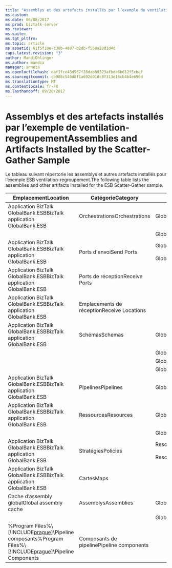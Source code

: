 ```yaml
---
title: "Assemblys et des artefacts installés par l’exemple de ventilation-regroupement | Documents Microsoft"
ms.custom: 
ms.date: 06/08/2017
ms.prod: biztalk-server
ms.reviewer: 
ms.suite: 
ms.tgt_pltfrm: 
ms.topic: article
ms.assetid: 61f5f10e-c38b-4887-b2db-f568a28d1d4d
caps.latest.revision: "3"
author: MandiOhlinger
ms.author: mandia
manager: anneta
ms.openlocfilehash: daf1fce43d967f28dab0d323afbda6b612f5cbef
ms.sourcegitcommit: cb908c540d8f1a692d01dc8f313e16cb4b4e696d
ms.translationtype: MT
ms.contentlocale: fr-FR
ms.lasthandoff: 09/20/2017
---
```

# <a name="assemblies-and-artifacts-installed-by-the-scatter-gather-sample"></a><span data-ttu-id="c0527-102">Assemblys et des artefacts installés par l’exemple de ventilation-regroupement</span><span class="sxs-lookup"><span data-stu-id="c0527-102">Assemblies and Artifacts Installed by the Scatter-Gather Sample</span></span>
<span data-ttu-id="c0527-103">Le tableau suivant répertorie les assemblys et autres artefacts installés pour l’exemple ESB ventilation-regroupement.</span><span class="sxs-lookup"><span data-stu-id="c0527-103">The following table lists the assemblies and other artifacts installed for the ESB Scatter-Gather sample.</span></span>  
  
|<span data-ttu-id="c0527-104">Emplacement</span><span class="sxs-lookup"><span data-stu-id="c0527-104">Location</span></span>|<span data-ttu-id="c0527-105">Catégorie</span><span class="sxs-lookup"><span data-stu-id="c0527-105">Category</span></span>|<span data-ttu-id="c0527-106">Nom et la version du composant</span><span class="sxs-lookup"><span data-stu-id="c0527-106">Name and version of the component</span></span>|  
|--------------|--------------|---------------------------------------|  
|<span data-ttu-id="c0527-107">Application BizTalk GlobalBank.ESB</span><span class="sxs-lookup"><span data-stu-id="c0527-107">BizTalk application GlobalBank.ESB</span></span>|<span data-ttu-id="c0527-108">Orchestrations</span><span class="sxs-lookup"><span data-stu-id="c0527-108">Orchestrations</span></span>|<span data-ttu-id="c0527-109">GlobalBank.ESB.ScatterGather.Processes.Broker</span><span class="sxs-lookup"><span data-stu-id="c0527-109">GlobalBank.ESB.ScatterGather.Processes.Broker</span></span>|  
|||<span data-ttu-id="c0527-110">GlobalBank.ESB.ScatterGather.Processes.ServiceDispatcher</span><span class="sxs-lookup"><span data-stu-id="c0527-110">GlobalBank.ESB.ScatterGather.Processes.ServiceDispatcher</span></span>|  
|<span data-ttu-id="c0527-111">Application BizTalk GlobalBank.ESB</span><span class="sxs-lookup"><span data-stu-id="c0527-111">BizTalk application GlobalBank.ESB</span></span>|<span data-ttu-id="c0527-112">Ports d'envoi</span><span class="sxs-lookup"><span data-stu-id="c0527-112">Send Ports</span></span>|<span data-ttu-id="c0527-113">GlobalBank.ESB.ScatterGather.Processes_2.0.0.0_</span><span class="sxs-lookup"><span data-stu-id="c0527-113">GlobalBank.ESB.ScatterGather.Processes_2.0.0.0_</span></span><br /><br /> <span data-ttu-id="c0527-114">GlobalBank.ESB.ScatterGather.Processes.ServiceDispatcher_ServiceRequestPort_d98186f1038d4721</span><span class="sxs-lookup"><span data-stu-id="c0527-114">GlobalBank.ESB.ScatterGather.Processes.ServiceDispatcher_ServiceRequestPort_d98186f1038d4721</span></span>|  
|<span data-ttu-id="c0527-115">Application BizTalk GlobalBank.ESB</span><span class="sxs-lookup"><span data-stu-id="c0527-115">BizTalk application GlobalBank.ESB</span></span>|<span data-ttu-id="c0527-116">Ports de réception</span><span class="sxs-lookup"><span data-stu-id="c0527-116">Receive Ports</span></span>||  
|<span data-ttu-id="c0527-117">Application BizTalk GlobalBank.ESB</span><span class="sxs-lookup"><span data-stu-id="c0527-117">BizTalk application GlobalBank.ESB</span></span>|<span data-ttu-id="c0527-118">Emplacements de réception</span><span class="sxs-lookup"><span data-stu-id="c0527-118">Receive Locations</span></span>||  
|<span data-ttu-id="c0527-119">Application BizTalk GlobalBank.ESB</span><span class="sxs-lookup"><span data-stu-id="c0527-119">BizTalk application GlobalBank.ESB</span></span>|<span data-ttu-id="c0527-120">Schémas</span><span class="sxs-lookup"><span data-stu-id="c0527-120">Schemas</span></span>|<span data-ttu-id="c0527-121">GlobalBank.ESB.ScatterGather.Schemas.RequestMetaData Version 2.0.0.0</span><span class="sxs-lookup"><span data-stu-id="c0527-121">GlobalBank.ESB.ScatterGather.Schemas.RequestMetaData Version 2.0.0.0</span></span>|  
|||<span data-ttu-id="c0527-122">GlobalBank.ESB.ScatterGather.Schemas.AggregatedResponse Version 2.0.0.0</span><span class="sxs-lookup"><span data-stu-id="c0527-122">GlobalBank.ESB.ScatterGather.Schemas.AggregatedResponse Version 2.0.0.0</span></span>|  
|||<span data-ttu-id="c0527-123">GlobalBank.ESB.ScatterGather.Schemas.ServiceResponse Version 2.0.0.0</span><span class="sxs-lookup"><span data-stu-id="c0527-123">GlobalBank.ESB.ScatterGather.Schemas.ServiceResponse Version 2.0.0.0</span></span>|  
|||<span data-ttu-id="c0527-124">GlobalBank.ESB.ScatterGather.Schemas.ServicePayload Version 2.0.0.0</span><span class="sxs-lookup"><span data-stu-id="c0527-124">GlobalBank.ESB.ScatterGather.Schemas.ServicePayload Version 2.0.0.0</span></span>|  
|<span data-ttu-id="c0527-125">Application BizTalk GlobalBank.ESB</span><span class="sxs-lookup"><span data-stu-id="c0527-125">BizTalk application GlobalBank.ESB</span></span>|<span data-ttu-id="c0527-126">Pipelines</span><span class="sxs-lookup"><span data-stu-id="c0527-126">Pipelines</span></span>|<span data-ttu-id="c0527-127">GlobalBank.ESB.ScatterGather.Processes.AggregatingPipeline Version 2.0.0.0</span><span class="sxs-lookup"><span data-stu-id="c0527-127">GlobalBank.ESB.ScatterGather.Processes.AggregatingPipeline Version 2.0.0.0</span></span>|  
|<span data-ttu-id="c0527-128">Application BizTalk GlobalBank.ESB</span><span class="sxs-lookup"><span data-stu-id="c0527-128">BizTalk application GlobalBank.ESB</span></span>|<span data-ttu-id="c0527-129">Ressources</span><span class="sxs-lookup"><span data-stu-id="c0527-129">Resources</span></span>|<span data-ttu-id="c0527-130">GlobalBank.ESB.ScatterGather.Processes Version 2.0.0.0</span><span class="sxs-lookup"><span data-stu-id="c0527-130">GlobalBank.ESB.ScatterGather.Processes Version 2.0.0.0</span></span>|  
|||<span data-ttu-id="c0527-131">GlobalBank.ESB.ScatterGather.Schemas Version 2.0.0.0</span><span class="sxs-lookup"><span data-stu-id="c0527-131">GlobalBank.ESB.ScatterGather.Schemas Version 2.0.0.0</span></span>|  
|<span data-ttu-id="c0527-132">Application BizTalk GlobalBank.ESB</span><span class="sxs-lookup"><span data-stu-id="c0527-132">BizTalk application GlobalBank.ESB</span></span>|<span data-ttu-id="c0527-133">Stratégies</span><span class="sxs-lookup"><span data-stu-id="c0527-133">Policies</span></span>|<span data-ttu-id="c0527-134">ResolveEndPointScatterGather</span><span class="sxs-lookup"><span data-stu-id="c0527-134">ResolveEndPointScatterGather</span></span><br /><br /> <span data-ttu-id="c0527-135">ResolveMapScatterGather</span><span class="sxs-lookup"><span data-stu-id="c0527-135">ResolveMapScatterGather</span></span>|  
|<span data-ttu-id="c0527-136">Application BizTalk GlobalBank.ESB</span><span class="sxs-lookup"><span data-stu-id="c0527-136">BizTalk application GlobalBank.ESB</span></span>|<span data-ttu-id="c0527-137">Cartes</span><span class="sxs-lookup"><span data-stu-id="c0527-137">Maps</span></span>||  
|<span data-ttu-id="c0527-138">Cache d’assembly global</span><span class="sxs-lookup"><span data-stu-id="c0527-138">Global assembly cache</span></span>|<span data-ttu-id="c0527-139">Assemblys</span><span class="sxs-lookup"><span data-stu-id="c0527-139">Assemblies</span></span>|<span data-ttu-id="c0527-140">GlobalBank.ESB.ScatterGather.Processes Version 2.0.0.0</span><span class="sxs-lookup"><span data-stu-id="c0527-140">GlobalBank.ESB.ScatterGather.Processes Version 2.0.0.0</span></span>|  
|||<span data-ttu-id="c0527-141">GlobalBank.ESB.ScatterGather.Schemas Version 2.0.0.0</span><span class="sxs-lookup"><span data-stu-id="c0527-141">GlobalBank.ESB.ScatterGather.Schemas Version 2.0.0.0</span></span>|  
|<span data-ttu-id="c0527-142">%Program Files%\\[!INCLUDE[prague](../includes/prague-md.md)]\Pipeline composants</span><span class="sxs-lookup"><span data-stu-id="c0527-142">%Program Files%\\[!INCLUDE[prague](../includes/prague-md.md)]\Pipeline Components</span></span>|<span data-ttu-id="c0527-143">Composants de pipeline</span><span class="sxs-lookup"><span data-stu-id="c0527-143">Pipeline components</span></span>||